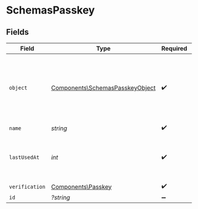 # SchemasPasskey


## Fields

| Field                                                                                  | Type                                                                                   | Required                                                                               | Description                                                                            |
| -------------------------------------------------------------------------------------- | -------------------------------------------------------------------------------------- | -------------------------------------------------------------------------------------- | -------------------------------------------------------------------------------------- |
| `object`                                                                               | [Components\SchemasPasskeyObject](../../Models/Components/SchemasPasskeyObject.md)     | :heavy_check_mark:                                                                     | String representing the object's type. Objects of the same type share the same value.<br/> |
| `name`                                                                                 | *string*                                                                               | :heavy_check_mark:                                                                     | N/A                                                                                    |
| `lastUsedAt`                                                                           | *int*                                                                                  | :heavy_check_mark:                                                                     | Unix timestamp of when the passkey was last used.<br/>                                 |
| `verification`                                                                         | [Components\Passkey](../../Models/Components/SchemasPasskeyVerification.md)            | :heavy_check_mark:                                                                     | N/A                                                                                    |
| `id`                                                                                   | *?string*                                                                              | :heavy_minus_sign:                                                                     | N/A                                                                                    |